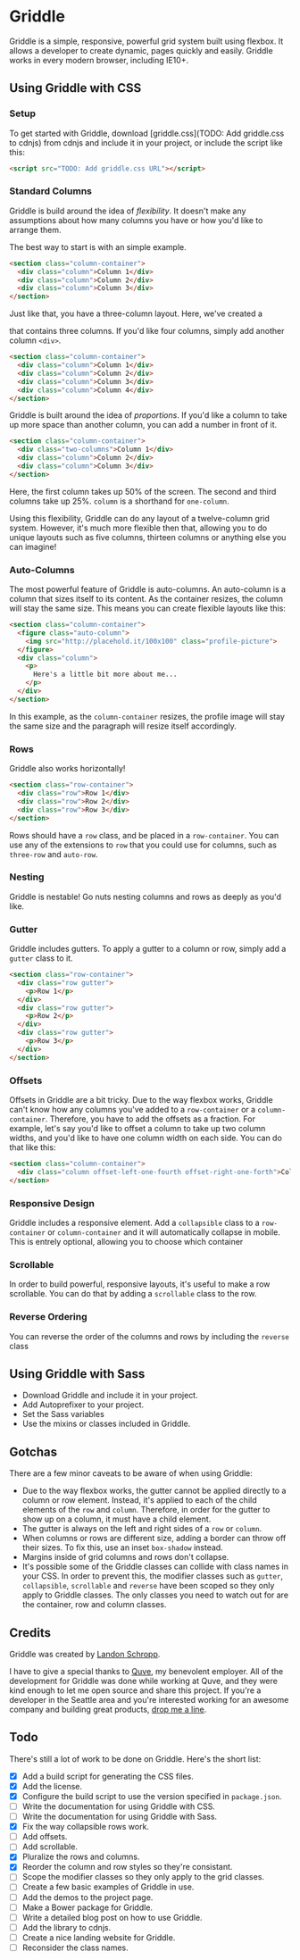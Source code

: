# Griddle

Griddle is a simple, responsive, powerful grid system built using flexbox. It allows a developer to create dynamic, pages quickly and easily. Griddle works in every modern browser, including IE10+.

## Using Griddle with CSS

### Setup

To get started with Griddle, download [griddle.css](TODO: Add griddle.css to cdnjs) from cdnjs and include it in your project, or include the script like this:

``` html
<script src="TODO: Add griddle.css URL"></script>
```

### Standard Columns

Griddle is build around the idea of *flexibility*. It doesn't make any assumptions about how many columns you have or how you'd like to arrange them.

The best way to start is with an simple example.

``` html
<section class="column-container">
  <div class="column">Column 1</div>
  <div class="column">Column 2</div>
  <div class="column">Column 3</div>
</section>
```

Just like that, you have a three-column layout. Here, we've created a <section> that contains three columns. If you'd like four columns, simply add another column `<div>`.

``` html
<section class="column-container">
  <div class="column">Column 1</div>
  <div class="column">Column 2</div>
  <div class="column">Column 3</div>
  <div class="column">Column 4</div>
</section>
```

Griddle is built around the idea of *proportions*. If you'd like a column to take up more space than another column, you can add a number in front of it.

``` html
<section class="column-container">
  <div class="two-columns">Column 1</div>
  <div class="column">Column 2</div>
  <div class="column">Column 3</div>
</section>
```

Here, the first column takes up 50% of the screen. The second and third columns take up 25%. `column` is a shorthand for `one-column`.

Using this flexibility, Griddle can do any layout of a twelve-column grid system. However, it's much more flexible then that, allowing you to do unique layouts such as five columns, thirteen columns or anything else you can imagine!

### Auto-Columns

The most powerful feature of Griddle is auto-columns. An auto-column is a column that sizes itself to its content. As the container resizes, the column will stay the same size. This means you can create flexible layouts like this:

``` html
<section class="column-container">
  <figure class="auto-column">
    <img src="http://placehold.it/100x100" class="profile-picture">
  </figure>
  <div class="column">
    <p>
      Here's a little bit more about me...
    </p>
  </div>
</section>
```

In this example, as the `column-container` resizes, the profile image will stay the same size and the paragraph will resize itself accordingly.

### Rows

Griddle also works horizontally!

``` html
<section class="row-container">
  <div class="row">Row 1</div>
  <div class="row">Row 2</div>
  <div class="row">Row 3</div>
</section>
```

Rows should have a `row` class, and be placed in a `row-container`. You can use any of the extensions to `row` that you could use for columns, such as `three-row` and `auto-row`.

### Nesting

Griddle is nestable! Go nuts nesting columns and rows as deeply as you'd like.

### Gutter

Griddle includes gutters. To apply a gutter to a column or row, simply add a `gutter` class to it.

``` html
<section class="row-container">
  <div class="row gutter">
    <p>Row 1</p>
  </div>
  <div class="row gutter">
    <p>Row 2</p>
  </div>
  <div class="row gutter">
    <p>Row 3</p>
  </div>
</section>
```

### Offsets

Offsets in Griddle are a bit tricky. Due to the way flexbox works, Griddle can't know how any columns you've added to a `row-container` or a `column-container`. Therefore, you have to add the offsets as a fraction. For example, let's say you'd like to offset a column to take up two column widths, and you'd like to have one column width on each side. You can do that like this:

``` html
<section class="column-container">
  <div class="column offset-left-one-fourth offset-right-one-forth">Column</div>
</section>
```

### Responsive Design

Griddle includes a responsive element. Add a `collapsible` class to a `row-container` or `column-container` and it will automatically collapse in mobile. This is entrely optional, allowing you to choose which container

### Scrollable

In order to build powerful, responsive layouts, it's useful to make a row scrollable. You can do that by adding a `scrollable` class to the row.

### Reverse Ordering

You can reverse the order of the columns and rows by including the `reverse` class

## Using Griddle with Sass

* Download Griddle and include it in your project.
* Add Autoprefixer to your project.
* Set the Sass variables
* Use the mixins or classes included in Griddle.

## Gotchas

There are a few minor caveats to be aware of when using Griddle:

* Due to the way flexbox works, the gutter cannot be applied directly to a column or row element.
Instead, it's applied to each of the child elements of the `row` and `column`. Therefore, in order for the gutter to show up on a column, it must have a child element.
* The gutter is always on the left and right sides of a `row` or `column`.
* When columns or rows are different size, adding a border can throw off their sizes. To fix this, use an inset `box-shadow` instead.
* Margins inside of grid columns and rows don't collapse.
* It's possible some of the Griddle classes can collide with class names in your CSS. In order to prevent this, the modifier classes such as `gutter`, `collapsible`, `scrollable` and `reverse` have been scoped so they only apply to Griddle classes. The only classes you need to watch out for are the container, row and column classes.

## Credits

Griddle was created by [Landon Schropp](http://twitter.com/LandonSchropp).

I have to give a special thanks to [Quve](http://www.quve.com/), my benevolent employer. All of the development for Griddle was done while working at Quve, and they were kind enough to let me open source and share this project. If you're a developer in the Seattle area and you're interested working for an awesome company and building great products, [drop me a line](mailto:landon@quve.com).

## Todo

There's still a lot of work to be done on Griddle. Here's the short list:

- [x] Add a build script for generating the CSS files.
- [x] Add the license.
- [x] Configure the build script to use the version specified in `package.json`.
- [ ] Write the documentation for using Griddle with CSS.
- [ ] Write the documentation for using Griddle with Sass.
- [x] Fix the way collapsible rows work.
- [ ] Add offsets.
- [ ] Add scrollable.
- [x] Pluralize the rows and columns.
- [x] Reorder the column and row styles so they're consistant.
- [ ] Scope the modifier classes so they only apply to the grid classes.
- [ ] Create a few basic examples of Griddle in use.
- [ ] Add the demos to the project page.
- [ ] Make a Bower package for Griddle.
- [ ] Write a detailed blog post on how to use Griddle.
- [ ] Add the library to cdnjs.
- [ ] Create a nice landing website for Griddle.
- [ ] Reconsider the class names.